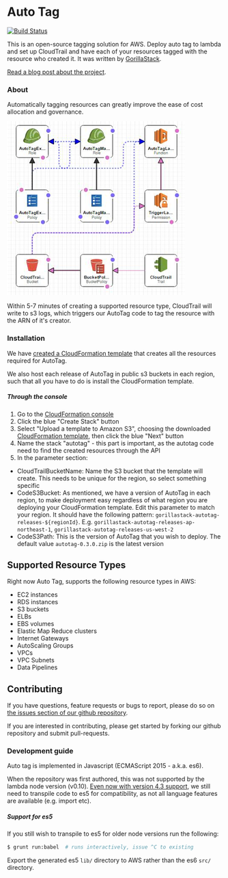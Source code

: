 # Auto Tag

[![Build Status](https://travis-ci.org/GorillaStack/auto-tag.svg?branch=master)](https://travis-ci.org/GorillaStack/auto-tag)

This is an open-source tagging solution for AWS.  Deploy auto tag to lambda and set up CloudTrail and have each of your resources tagged with the resource who created it.  It was written by [GorillaStack](http://www.gorillastack.com/).

[Read a blog post about the project](http://blog.gorillastack.com/gorillastack-presents-auto-tag).

### About

Automatically tagging resources can greatly improve the ease of cost allocation and governance.

![Alt text](https://github.com/prasenforu/aws-elk-billing/blob/master/screenshots/autotag.png "Overview") 

Within 5-7 minutes of creating a supported resource type, CloudTrail will write to s3 logs, which triggers our AutoTag code to tag the resource with the ARN of it's creator.

### Installation

We have [created a CloudFormation template](https://github.com/prasenforu/auto-tag/blob/master/cloud_formation/template.json) that creates all the resources required for AutoTag.

We also host each release of AutoTag in public s3 buckets in each region, such that all you have to do is install the CloudFormation template.

##### Through the console

1. Go to the [CloudFormation console](https://console.aws.amazon.com/cloudformation/home)
1. Click the blue "Create Stack" button
1. Select "Upload a template to Amazon S3", choosing the downloaded [CloudFormation template](https://github.com/prasenforu/auto-tag/blob/master/cloud_formation/template.json), then click the blue "Next" button
1. Name the stack "autotag" - this part is important, as the autotag code need to find the created resources through the API
1. In the parameter section:
  * CloudTrailBucketName: Name the S3 bucket that the template will create.  This needs to be unique for the region, so select something specific
  * CodeS3Bucket: As mentioned, we have a version of AutoTag in each region, to make deployment easy regardless of what region you are deploying your CloudFormation template.  Edit this parameter to match your region.  It should have the following pattern: `gorillastack-autotag-releases-${regionId}`.  E.g. `gorillastack-autotag-releases-ap-northeast-1`, `gorillastack-autotag-releases-us-west-2`
  * CodeS3Path: This is the version of AutoTag that you wish to deploy.  The default value `autotag-0.3.0.zip` is the latest version

## Supported Resource Types

Right now Auto Tag, supports the following resource types in AWS:

* EC2 instances
* RDS instances
* S3 buckets
* ELBs
* EBS volumes
* Elastic Map Reduce clusters
* Internet Gateways
* AutoScaling Groups
* VPCs
* VPC Subnets
* Data Pipelines

## Contributing

If you have questions, feature requests or bugs to report, please do so on [the issues section of our github repository](https://github.com/GorillaStack/auto-tag/issues).

If you are interested in contributing, please get started by forking our github repository and submit pull-requests.

### Development guide

Auto tag is implemented in Javascript (ECMAScript 2015 - a.k.a. es6).

When the repository was first authored, this was not supported by the lambda node version (v0.10).  [Even now with version 4.3 support](https://aws.amazon.com/blogs/compute/node-js-4-3-2-runtime-now-available-on-lambda/), we still need to transpile code to es5 for compatibility, as not all language features are available (e.g. import etc).

##### Support for es5

If you still wish to transpile to es5 for older node versions run the following:

```bash
$ grunt run:babel  # runs interactively, issue ^C to existing
```

Export the generated es5 `lib/` directory to AWS rather than the es6 `src/` directory.
